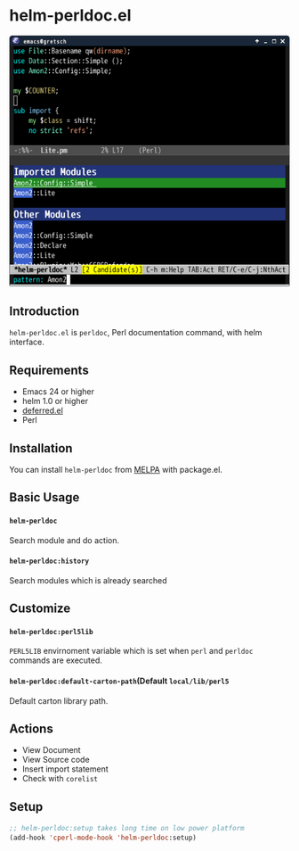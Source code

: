 # helm-perldoc.el

![helm-perldoc](image/helm-perldoc1.png)


## Introduction
`helm-perldoc.el` is `perldoc`, Perl documentation command, with helm interface.


## Requirements

* Emacs 24 or higher
* helm 1.0 or higher
* [deferred.el](https://github.com/kiwanami/emacs-deferred)
* Perl


## Installation

You can install `helm-perldoc` from [MELPA](http://melpa.milkbox.net/) with package.el.


## Basic Usage

#### `helm-perldoc`

Search module and do action.

#### `helm-perldoc:history`

Search modules which is already searched

## Customize

#### `helm-perldoc:perl5lib`

`PERL5LIB` envirnoment variable which is set when `perl` and `perldoc`
commands are executed.

#### `helm-perldoc:default-carton-path`(Default `local/lib/perl5`

Default carton library path.


## Actions

* View Document
* View Source code
* Insert import statement
* Check with `corelist`


## Setup

```lisp
;; helm-perldoc:setup takes long time on low power platform
(add-hook 'cperl-mode-hook 'helm-perldoc:setup)
```
